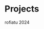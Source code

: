<html>
<head>
  <title>Rofiatu's Portfolio</title>
</head>
<body>
  <h1>Projects</h1>
  <footer>rofiatu 2024</footer>
</body>
</html>